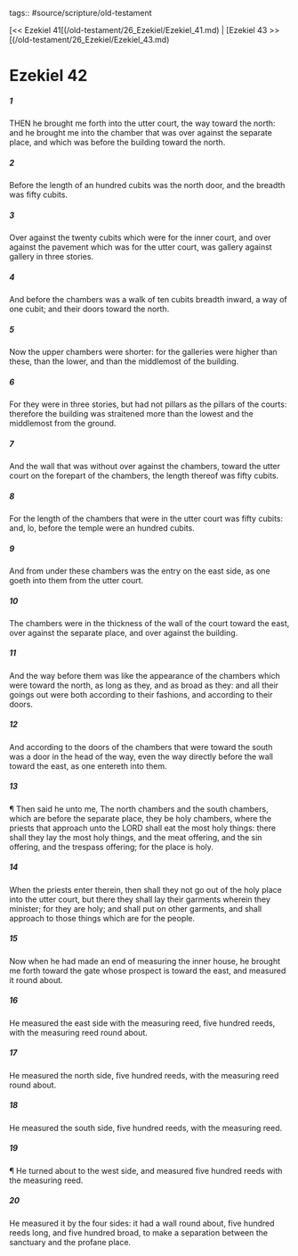 tags:: #source/scripture/old-testament

[<< Ezekiel 41[(/old-testament/26_Ezekiel/Ezekiel_41.md) | [Ezekiel 43 >>[(/old-testament/26_Ezekiel/Ezekiel_43.md)

# Ezekiel 42

##### 1

THEN he brought me forth into the utter court, the way toward the north: and he brought me into the chamber that was over against the separate place, and which was before the building toward the north.

##### 2

Before the length of an hundred cubits was the north door, and the breadth was fifty cubits.

##### 3

Over against the twenty cubits which were for the inner court, and over against the pavement which was for the utter court, was gallery against gallery in three stories.

##### 4

And before the chambers was a walk of ten cubits breadth inward, a way of one cubit; and their doors toward the north.

##### 5

Now the upper chambers were shorter: for the galleries were higher than these, than the lower, and than the middlemost of the building.

##### 6

For they were in three stories, but had not pillars as the pillars of the courts: therefore the building was straitened more than the lowest and the middlemost from the ground.

##### 7

And the wall that was without over against the chambers, toward the utter court on the forepart of the chambers, the length thereof was fifty cubits.

##### 8

For the length of the chambers that were in the utter court was fifty cubits: and, lo, before the temple were an hundred cubits.

##### 9

And from under these chambers was the entry on the east side, as one goeth into them from the utter court.

##### 10

The chambers were in the thickness of the wall of the court toward the east, over against the separate place, and over against the building.

##### 11

And the way before them was like the appearance of the chambers which were toward the north, as long as they, and as broad as they: and all their goings out were both according to their fashions, and according to their doors.

##### 12

And according to the doors of the chambers that were toward the south was a door in the head of the way, even the way directly before the wall toward the east, as one entereth into them.

##### 13

¶ Then said he unto me, The north chambers and the south chambers, which are before the separate place, they be holy chambers, where the priests that approach unto the LORD shall eat the most holy things: there shall they lay the most holy things, and the meat offering, and the sin offering, and the trespass offering; for the place is holy.

##### 14

When the priests enter therein, then shall they not go out of the holy place into the utter court, but there they shall lay their garments wherein they minister; for they are holy; and shall put on other garments, and shall approach to those things which are for the people.

##### 15

Now when he had made an end of measuring the inner house, he brought me forth toward the gate whose prospect is toward the east, and measured it round about.

##### 16

He measured the east side with the measuring reed, five hundred reeds, with the measuring reed round about.

##### 17

He measured the north side, five hundred reeds, with the measuring reed round about.

##### 18

He measured the south side, five hundred reeds, with the measuring reed.

##### 19

¶ He turned about to the west side, and measured five hundred reeds with the measuring reed.

##### 20

He measured it by the four sides: it had a wall round about, five hundred reeds long, and five hundred broad, to make a separation between the sanctuary and the profane place.
